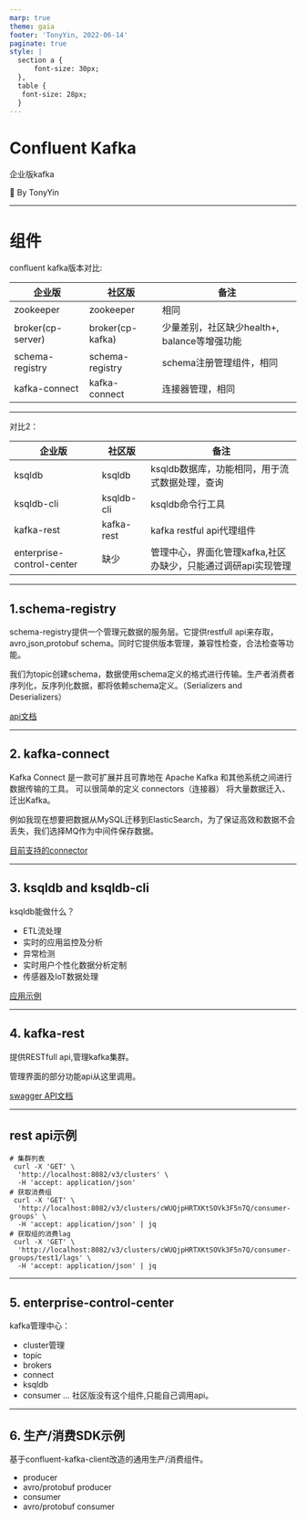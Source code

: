 ```yaml
---
marp: true
theme: gaia
footer: 'TonyYin, 2022-06-14'
paginate: true
style: |
  section a {
      font-size: 30px;
  },
  table {
   font-size: 28px;
  }
---
```

<!--
_class: lead gaia
_paginate: false
-->

# Confluent Kafka

企业版kafka

:dog: By TonyYin

---
<!-- backgroundColor: white -->
# 组件

confluent kafka版本对比:

|企业版| 社区版|备注|
|-|-|-|
|zookeeper| zookeeper| 相同 |
|broker(cp-server)| broker(cp-kafka)| 少量差别，社区缺少health+, balance等增强功能 |
|schema-registry| schema-registry| schema注册管理组件，相同 |
|kafka-connect| kafka-connect| 连接器管理，相同 |


---
对比2：

|企业版| 社区版|备注|
|-|-|-|
|ksqldb| ksqldb| ksqldb数据库，功能相同，用于流式数据处理，查询 |
|ksqldb-cli|ksqldb-cli| ksqldb命令行工具|
|kafka-rest|kafka-rest|kafka restful api代理组件|
|enterprise-control-center |缺少|管理中心，界面化管理kafka,社区办缺少，只能通过调研api实现管理|

---
## 1.schema-registry

schema-registry提供一个管理元数据的服务层。它提供restfull api来存取，avro,json,protobuf schema。同时它提供版本管理，兼容性检查，合法检查等功能。

我们为topic创建schema，数据使用schema定义的格式进行传输。生产者消费者序列化，反序列化数据，都将依赖schema定义。（Serializers and Deserializers）

[api文档](https://docs.confluent.io/platform/current/schema-registry/develop/api.html)

---
## 2. kafka-connect

Kafka Connect 是一款可扩展并且可靠地在 Apache Kafka 和其他系统之间进行数据传输的工具。 可以很简单的定义 connectors（连接器） 将大量数据迁入、迁出Kafka。

例如我现在想要把数据从MySQL迁移到ElasticSearch，为了保证高效和数据不会丢失，我们选择MQ作为中间件保存数据。

[目前支持的connector](https://www.confluent.io/product/connectors/?_ga=2.103609222.749921388.1655176160-952692913.1651714879)

---
## 3. ksqldb and ksqldb-cli

ksqldb能做什么？

- ETL流处理
- 实时的应用监控及分析
- 异常检测
- 实时用户个性化数据分析定制
- 传感器及IoT数据处理

[应用示例](http://yuyuko.himecut.cc/en/technology/db/ksql/)

---
## 4. kafka-rest

提供RESTfull api,管理kafka集群。

管理界面的部分功能api从这里调用。

[swagger API文档](https://github.com/confluentinc/kafka-rest/blob/master/api/v3/openapi.yaml)

---
## rest api示例

```shell
# 集群列表
 curl -X 'GET' \
  'http://localhost:8082/v3/clusters' \
  -H 'accept: application/json'
# 获取消费组
 curl -X 'GET' \
  'http://localhost:8082/v3/clusters/cWUQjpHRTXKtSOVk3F5n7Q/consumer-groups' \
  -H 'accept: application/json' | jq
# 获取组的消费lag
 curl -X 'GET' \
  'http://localhost:8082/v3/clusters/cWUQjpHRTXKtSOVk3F5n7Q/consumer-groups/test1/lags' \
  -H 'accept: application/json' | jq
```
---
## 5. enterprise-control-center

kafka管理中心：
- cluster管理
- topic
- brokers
- connect
- ksqldb
- consumer
...
社区版没有这个组件,只能自己调用api。

---
## 6. 生产/消费SDK示例

基于confluent-kafka-client改造的通用生产/消费组件。

- producer
- avro/protobuf producer
- consumer
- avro/protobuf consumer
